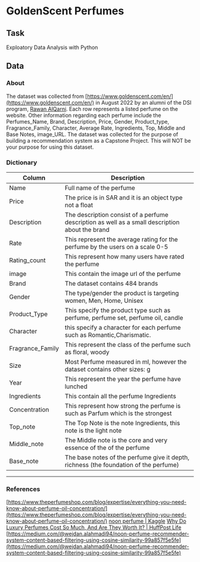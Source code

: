 # GoldenScent Perfumes 
## Task
Exploatory Data Analysis with Python
## Data
### About
The dataset was collected from [https://www.goldenscent.com/en/](https://www.goldenscent.com/en/) in August 2022  by an alumni of the DSI program, [Rawan AlQarni](https://github.com/rawanalqarni). Each row represents a listed perfume on the website. Other information regarding each perfume include the Perfumes_Name, Brand, Description, Price, Gender, Product_type, Fragrance_Family, Character, Average Rate, Ingredients, Top, Middle and Base Notes, image_URL. 
The dataset was collected for the purpose of building a recommendation system as a Capstone Project. This will NOT be your purpose for using this dataset.
### Dictionary
| Column  |   Description  |   
---       | ---       |            
| Name | Full name of the perfume |
| Price | The price is in SAR and it is an object type not a float |
| Description | The description consist of a perfume description as well as a small description about the brand |
| Rate | This represent the average rating for the perfume by the users on a scale 0-5 |
| Rating_count | This represent how many users have rated the perfume |
| image | This contain the image url of the perfume |
| Brand | The dataset contains 484 brands |
| Gender | The type/gender the product is targeting women, Men, Home, Unisex |
| Product_Type | This specify the product type such as perfume, perfume set, perfume oil, candle |
| Character | this specify a character for each perfume such as Romantic,Charismatic. |
| Fragrance_Family | This represent the class of the perfume such as floral, woody |
| Size | Most Perfume measured in ml, however the dataset contains other sizes: g |
| Year | This represent the year the perfume have lunched |
| Ingredients | This contain all the perfume Ingredients |
| Concentration | This represent how strong the perfume is such as Parfum which is the strongest |
| Top_note | The Top Note is the note Ingredients, this note is the light note |
| Middle_note | The Middle note is the core and very essence of the of the perfume |
| Base_note | The base notes of the perfume give it depth, richness (the foundation of the perfume) ||
---
### References
[https://www.theperfumeshop.com/blog/expertise/everything-you-need-know-about-perfume-oil-concentration/](https://www.theperfumeshop.com/blog/expertise/everything-you-need-know-about-perfume-oil-concentration/)
[noon perfume | Kaggle](https://www.kaggle.com/datasets/monirahabdulaziz/noon-perfume)
[Why Do Luxury Perfumes Cost So Much, And Are They Worth It? | HuffPost Life](https://www.huffpost.com/entry/why-does-luxury-perfume-cost-so-much_l_606ca875c5b6832c793c8737)
[https://medium.com/@wejdan.alahmadi94/noon-perfume-recommender-system-content-based-filtering-using-cosine-similarity-99a857f5e5fe](https://medium.com/@wejdan.alahmadi94/noon-perfume-recommender-system-content-based-filtering-using-cosine-similarity-99a857f5e5fe)

